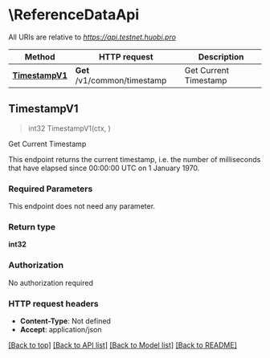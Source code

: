 # \ReferenceDataApi

All URIs are relative to *https://api.testnet.huobi.pro*

Method | HTTP request | Description
------------- | ------------- | -------------
[**TimestampV1**](ReferenceDataApi.md#TimestampV1) | **Get** /v1/common/timestamp | Get Current Timestamp



## TimestampV1

> int32 TimestampV1(ctx, )

Get Current Timestamp

This endpoint returns the current timestamp, i.e. the number of milliseconds that have elapsed since 00:00:00 UTC on 1 January 1970.

### Required Parameters

This endpoint does not need any parameter.

### Return type

**int32**

### Authorization

No authorization required

### HTTP request headers

- **Content-Type**: Not defined
- **Accept**: application/json

[[Back to top]](#) [[Back to API list]](../README.md#documentation-for-api-endpoints)
[[Back to Model list]](../README.md#documentation-for-models)
[[Back to README]](../README.md)

